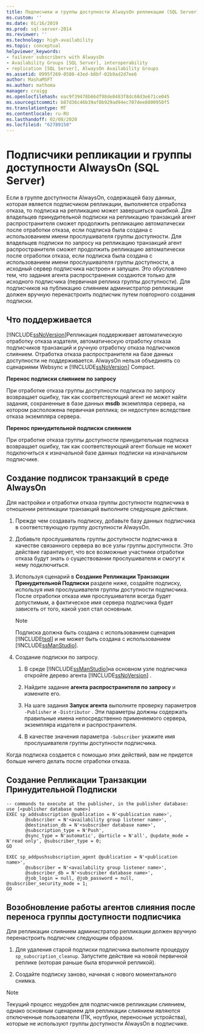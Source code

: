 ```yaml
---
title: Подписчики и группы доступности AlwaysOn репликации (SQL Server) | Документация Майкрософт
ms.custom: ''
ms.date: 01/16/2019
ms.prod: sql-server-2014
ms.reviewer: ''
ms.technology: high-availability
ms.topic: conceptual
helpviewer_keywords:
- failover subscribers with AlwaysOn
- Availability Groups [SQL Server], interoperability
- replication [SQL Server], AlwaysOn Availability Groups
ms.assetid: 0995f269-0580-43ed-b8bf-02b9ad2d7ee6
author: MashaMSFT
ms.author: mathoma
manager: craigg
ms.openlocfilehash: eac9f39478b66df98de0483f8dc68d3e671ce045
ms.sourcegitcommit: b87d36c46b39af8b929ad94ec707dee8800950f5
ms.translationtype: MT
ms.contentlocale: ru-RU
ms.lasthandoff: 02/08/2020
ms.locfileid: "62789150"
---
```

# <a name="replication-subscribers-and-alwayson-availability-groups-sql-server"></a>Подписчики репликации и группы доступности AlwaysOn (SQL Server)
  Если в группе доступности AlwaysOn, содержащей базу данных, которая является подписчиком репликации, выполняется отработка отказа, то подписка на репликацию может завершиться ошибкой. Для владельцев принудительной подписки на репликацию транзакций агент распространителя сможет продолжить репликацию автоматически после отработки отказа, если подписка была создана с использованием имени прослушивателя группы доступности. Для владельцев подписки по запросу на репликацию транзакций агент распространителя сможет продолжить репликацию автоматически после отработки отказа, если подписка была создана с использованием имени прослушивателя группы доступности, а исходный сервер подписчика настроен и запущен. Это обусловлено тем, что задания агента распространения создаются только для исходного подписчика (первичная реплика группы доступности). Для подписчиков на публикацию слиянием администратор репликации должен вручную перенастроить подписчик путем повторного создания подписки.  
  
## <a name="what-is-supported"></a>Что поддерживается  
 [!INCLUDE[ssNoVersion](../../../includes/ssnoversion-md.md)]Репликация поддерживает автоматическую отработку отказа издателя, автоматическую отработку отказа подписчиков транзакций и ручную отработку отказа подписчиков слиянием. Отработка отказа распространителя на базе данных доступности не поддерживается. AlwaysOn нельзя объединять со сценариями Websync и [!INCLUDE[ssNoVersion](../../../includes/ssnoversion-md.md)] Compact.  
  
 **Перенос подписки слиянием по запросу**  
  
 При отработке отказа группы доступности подписка по запросу возвращает ошибку, так как соответствующий агент не может найти задания, сохраненные в базе данных **msdb** экземпляра сервера, на котором расположена первичная реплика; он недоступен вследствие отказа экземпляра сервера.  
  
 **Перенос принудительной подписки слиянием**  
  
 При отработке отказа группы доступности принудительная подписка возвращает ошибку, так как соответствующий агент больше не может подключиться к изначальной базе данных подписки на изначальном подписчике.  
  
## <a name="how-to-create-transactional-subscription-in-an-alwayson-environment"></a>Создание подписок транзакций в среде AlwaysOn  
 Для настройки и отработки отказа группы доступности подписчика в отношении репликации транзакций выполните следующие действия.  
  
1.  Прежде чем создавать подписку, добавьте базу данных подписчика в соответствующую группу доступности AlwaysOn.  
  
2.  Добавьте прослушиватель группы доступности подписчика в качестве связанного сервера во все узлы группы доступности. Это действие гарантирует, что все возможные участники отработки отказа будут знать о существовании прослушивателя и смогут к нему подключиться.  
  
3.  Используя сценарий в **Создание Репликации Транзакции Принудительной Подписки** разделе ниже, создайте подписку, используя имя прослушивателя группы доступности подписчика. После отработки отказа имя прослушивателя всегда будет допустимым, а фактическое имя сервера подписчика будет зависеть от того, какой узел стал основным.  
  
    > [!NOTE]  
    >  Подписка должна быть создана с использованием сценария [!INCLUDE[tsql](../../../includes/tsql-md.md)] и не может быть создана с использованием [!INCLUDE[ssManStudio](../../../includes/ssmanstudio-md.md)].  
  
4.  Создание подписки по запросу.  
  
    1.  В среде [!INCLUDE[ssManStudio](../../../includes/ssmanstudio-md.md)]на основном узле подписчика откройте дерево агента [!INCLUDE[ssNoVersion](../../../includes/ssnoversion-md.md)] .  
  
    2.  Найдите задание **агента распространителя по запросу** и измените его.  
  
    3.  На шаге задания **Запуск агента** выполните проверку параметров `-Publisher` и `-Distributor` . Эти параметры должны содержать правильные имена непосредственно применяемого сервера, экземпляра издателя и распространителя.  
  
    4.  В качестве значения параметра `-Subscriber` укажите имя прослушивателя группы доступности подписчика.  
  
 Когда подписка создается с помощью этих действий, вам не придется больше ничего делать после отработки отказа.  
  
## <a name="creating-a-transactional-replication-push-subscription"></a>Создание Репликации Транзакции Принудительной Подписки  
  
```  
-- commands to execute at the publisher, in the publisher database:  
use [<publisher database name>]  
EXEC sp_addsubscription @publication = N'<publication name>',   
       @subscriber = N'<availability group listener name>',   
       @destination_db = N'<subscriber database name>',   
       @subscription_type = N'Push',   
       @sync_type = N'automatic', @article = N'all', @update_mode = N'read only', @subscriber_type = 0;  
GO  
  
EXEC sp_addpushsubscription_agent @publication = N'<publication name>',   
       @subscriber = N'<availability group listener name>',   
       @subscriber_db = N'<subscriber database name>',   
       @job_login = null, @job_password = null, @subscriber_security_mode = 1;  
GO  
```  
  
## <a name="to-resume-the-merge-agents-after-the-availability-group-of-the-subscriber-fails-over"></a>Возобновление работы агентов слияния после переноса группы доступности подписчика  
 Для репликации слиянием администратор репликации должен вручную перенастроить подписчик следующим образом.  
  
1.  Для удаления старой подписки подписчика выполните процедуру `sp_subscription_cleanup`. Запустите действие на новой первичной реплике (которая раньше была вторичной репликой).  
  
2.  Создайте подписку заново, начиная с нового моментального снимка.  
  
> [!NOTE]  
>  Текущий процесс неудобен для подписчиков репликации слиянием, однако основным сценарием для репликации слиянием являются отключенные пользователи (ПК, ноутбуки, переносные устройства), которые не используют группы доступности AlwaysOn в подписчике.  
  
  
